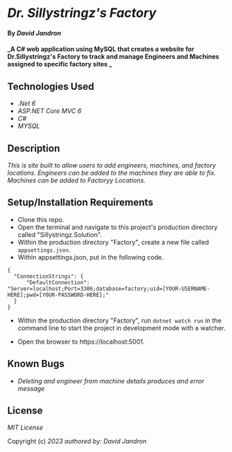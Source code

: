 # _Dr. Sillystringz's Factory_

#### By _David Jandron_

#### _A C# web application using MySQL that creates a website for Dr.Sillystringz's Factory to track and manage Engineers and Machines assigned to specific factory sites _

## Technologies Used

* _.Net 6_
* _ASP.NET Core MVC 6_
* _C#_
* _MYSQL_

## Description

_This is site built to allow users to add engineers, machines, and factory locations. Engineers can be added to the machines they are able to fix. Machines can be added to Factoryy Locations._

## Setup/Installation Requirements

* Clone this repo.
* Open the terminal and navigate to this project's production directory called "Sillystringz.Solution".
* Within the production directory "Factory", create a new file called `appsettings.json`.
* Within appsettings.json, put in the following code.
```
{
  "ConnectionStrings": {
      "DefaultConnection": "Server=localhost;Port=3306;database=factory;uid=[YOUR-USERNAME-HERE];pwd=[YOUR-PASSWORD-HERE];"
  }
}
```
* Within the production directory "Factory", run `dotnet watch run` in the command line to start the project in development mode with a watcher.

* Open the browser to https://localhost:5001.


## Known Bugs

* _Deleting and engineer from machine details produces and error message_

## License

_MIT License_

Copyright (c) _2023_ _authored by: David Jandron_